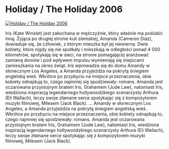 Holiday / The Holiday 2006 
=============
[![Holiday / The Holiday 2006 ](http://vidos.pl/images/player.gif)](http://vidos.pl/holiday-the-holiday-2006)

 Iris (Kate Winslet) jest zakochana w mężczyźnie, który właśnie ma poślubić inną. Żyjąca po drugiej stronie kuli ziemskiej, Amanda (Cameron Diaz), dowiaduje się, że człowiek, z którym mieszka był jej niewierny. Dwie kobiety, które nigdy się nie spotkały i mieszkają w odległości ponad 4 000 kilometrów, spotykają się w sieci, na stronie pomagającej aranżować zamianę domów i pod wpływem impulsu wymieniają się miejscami zamieszkania na okres świąt. Iris wprowadza się do domu Amandy w słonecznym Los Angeles, a Amanda przyjeżdża na pokrytą śniegiem angielską wieś. Wkrótce po przybyciu na miejsce przeznaczenia, obie kobiety odnajdują to, czego najmniej się spodziewały: romans. Amanda jest oczarowana przystojnym bratem Iris, Grahamem (Jude Law), natomiast Iris, wiedziona inspiracją legendarnego hollywoodzkiego scenarzysty Arthura (Eli Wallach), leczy swoje złamane serce spotykając się z kompozytorem muzyki filmowej, Milesem (Jack Black).  ... Amandy w słonecznym Los Angeles, a Amanda przyjeżdża na pokrytą śniegiem angielską wieś. Wkrótce po przybyciu na miejsce przeznaczenia, obie kobiety odnajdują to, czego najmniej się spodziewały: romans. Amanda jest oczarowana przystojnym bratem Iris, Grahamem (Jude Law), natomiast Iris, wiedziona inspiracją legendarnego hollywoodzkiego scenarzysty Arthura (Eli Wallach), leczy swoje złamane serce spotykając się z kompozytorem muzyki filmowej, Milesem (Jack Black).
